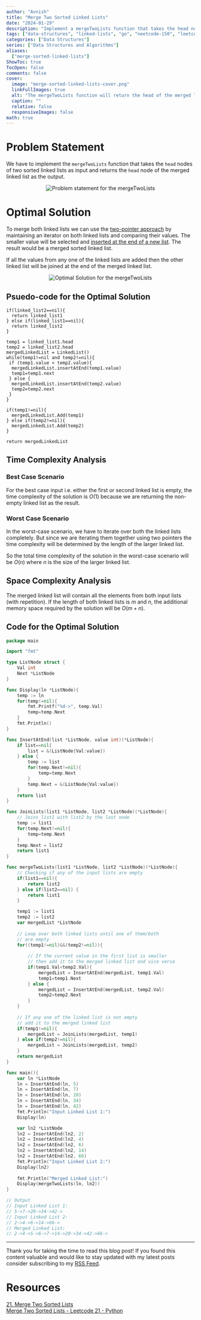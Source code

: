 ```yaml
---
author: "Avnish"
title: "Merge Two Sorted Linked Lists"
date: "2024-01-29"
description: "Implement a mergeTwoLists function that takes the head nodes of two sorted linked lists as the input and returns the head of the merged linked list"
tags: ["data-structures", "linked-lists", "go", "neetcode-150", "leetcode-easy"]
categories: ["Data Structures"]
series: ["Data Structures and Algorithms"]
aliases:
  ["merge-sorted-linked-lists"]
ShowToc: true
TocOpen: false
comments: false
cover:
  image: "merge-sorted-linked-lists-cover.png"
  linkFullImages: true
  alt: "The mergeTwoLists function will return the head of the merged linked list given two sorted linked lists as input"
  caption: ""
  relative: false
  responsiveImages: false
math: true
---
```


# Problem Statement
We have to implement the `mergeTwoLists` function that takes the `head` nodes of two sorted linked lists as input 
and returns the `head` node of the merged linked list as the output.

<p align="center"><img src="merge-sorted-linked-lists-problem.png" alt="Problem statement for the mergeTwoLists"></p>

# Optimal Solution
To merge both linked lists we can use the <a href="/posts/dsa/two-pointers-approach/" target="_blank">two-pointer approach</a> by maintaining an iterator on both linked lists and 
comparing their values. The smaller value will be selected and <a href="/posts/dsa/linked-lists/#inserting-an-element-at-the-end" target="_blank">inserted at the end of a new list</a>. The result would 
be a merged sorted linked list.

If all the values from any one of the linked lists are added then the other linked list will be joined at the end of 
the merged linked list.

<p align="center"><img src="merge-sorted-linked-lists-optimal.png" alt="Optimal Solution for the mergeTwoLists"></p>

## Psuedo-code for the Optimal Solution
```text
if(linked_list2==nil){
  return linked_list1
} else if(linked_list1==nil){
  return linked_list2
}

temp1 = linked_list1.head
temp2 = linked_list2.head
mergedLinkedList = LinkedList()
while(temp1!=nil and temp2!=nil){
 if (temp1.value < temp2.value){
  mergedLinkedList.insertAtEnd(temp1.value)  
  temp1=temp1.next
 } else {
  mergedLinkedList.insertAtEnd(temp2.value) 
  temp2=temp2.next
 } 
}

if(temp1!=nil){
  mergedLinkedList.Add(temp1)
} else if(temp2!=nil){
  mergedLinkedList.Add(temp2)
}

return mergedLinkedList
```

## Time Complexity Analysis 
### Best Case Scenario
For the best case input i.e. either the first or second linked list is empty, the time complexity of the 
solution is $O(1)$ because we are returning the non-empty linked list as the result.

### Worst Case Scenario
In the worst-case scenario, we have to iterate over both the linked lists completely. 
But since we are iterating them together using two pointers the time complexity will be determined by the length of 
the larger linked list. 

So the total time complexity of the solution in the worst-case scenario will be $O(n)$ where $n$ is the size 
of the larger linked list.

## Space Complexity Analysis
The merged linked list will contain all the elements from both input lists (with repetition). If the length of both linked 
lists is $m$ and $n$, the additional memory space required by the solution will be $O(m+n)$.

## Code for the Optimal Solution
```Go
package main

import "fmt"

type ListNode struct {
    Val int
    Next *ListNode
}

func Display(ln *ListNode){
    temp := ln
    for(temp!=nil){
        fmt.Printf("%d->", temp.Val)
        temp=temp.Next
    }
    fmt.Println()
}

func InsertAtEnd(list *ListNode, value int)(*ListNode){
    if list==nil{
        list = &(ListNode{Val:value})
    } else {
        temp := list
        for(temp.Next!=nil){
            temp=temp.Next
        }
        temp.Next = &(ListNode{Val:value})
    }
    return list
}

func JoinLists(list1 *ListNode, list2 *ListNode)(*ListNode){
    // Joins list1 with list2 by the last node
    temp := list1
    for(temp.Next!=nil){
        temp=temp.Next
    }
    temp.Next = list2
    return list1
}

func mergeTwoLists(list1 *ListNode, list2 *ListNode)(*ListNode){
    // Checking if any of the input lists are empty
    if(list1==nil){
        return list2
    } else if(list2==nil) {
        return list1
    }

    temp1 := list1
    temp2 := list2
    var mergedList *ListNode
    
    // Loop over both linked lists until one of them/both
    // are empty
    for((temp1!=nil)&&(temp2!=nil)){
        
        // If the current value in the first list is smaller
        // then add it to the merged linked list and vice versa
        if(temp1.Val<temp2.Val){
            mergedList = InsertAtEnd(mergedList, temp1.Val)
            temp1=temp1.Next
        } else {
            mergedList = InsertAtEnd(mergedList, temp2.Val)
            temp2=temp2.Next
        }
    }
    
    // If any one of the linked list is not empty
    // add it to the merged linked list
    if(temp1!=nil){
        mergedList = JoinLists(mergedList, temp1)
    } else if(temp2!=nil){
        mergedList = JoinLists(mergedList, temp2)
    }
    return mergedList
}

func main(){
    var ln *ListNode
    ln = InsertAtEnd(ln, 5)
    ln = InsertAtEnd(ln, 7)
    ln = InsertAtEnd(ln, 20)
    ln = InsertAtEnd(ln, 34)
    ln = InsertAtEnd(ln, 42)
    fmt.Println("Input Linked List 1:")
    Display(ln)

    var ln2 *ListNode
    ln2 = InsertAtEnd(ln2, 2)
    ln2 = InsertAtEnd(ln2, 4)
    ln2 = InsertAtEnd(ln2, 6)
    ln2 = InsertAtEnd(ln2, 14)
    ln2 = InsertAtEnd(ln2, 66)
    fmt.Println("Input Linked List 2:")
    Display(ln2)
    
    fmt.Println("Merged Linked List:")
    Display(mergeTwoLists(ln, ln2))
}

// Output
// Input Linked List 1:
// 5->7->20->34->42->
// Input Linked List 2:
// 2->4->6->14->66->
// Merged Linked List:
// 2->4->5->6->7->14->20->34->42->66->
```

<hr>

Thank you for taking the time to read this blog post! If you found this content valuable and would like to stay updated with my latest posts consider subscribing to my <a href="https://www.avni.sh/index.xml" target="_blank">RSS Feed</a>.

# Resources
<a href="https://leetcode.com/problems/merge-two-sorted-lists/description/" target="_blank">21. Merge Two Sorted Lists</a>  
<a href="https://www.youtube.com/watch?v=XIdigk956u0" target="_blank">Merge Two Sorted Lists - Leetcode 21 - Python</a>
